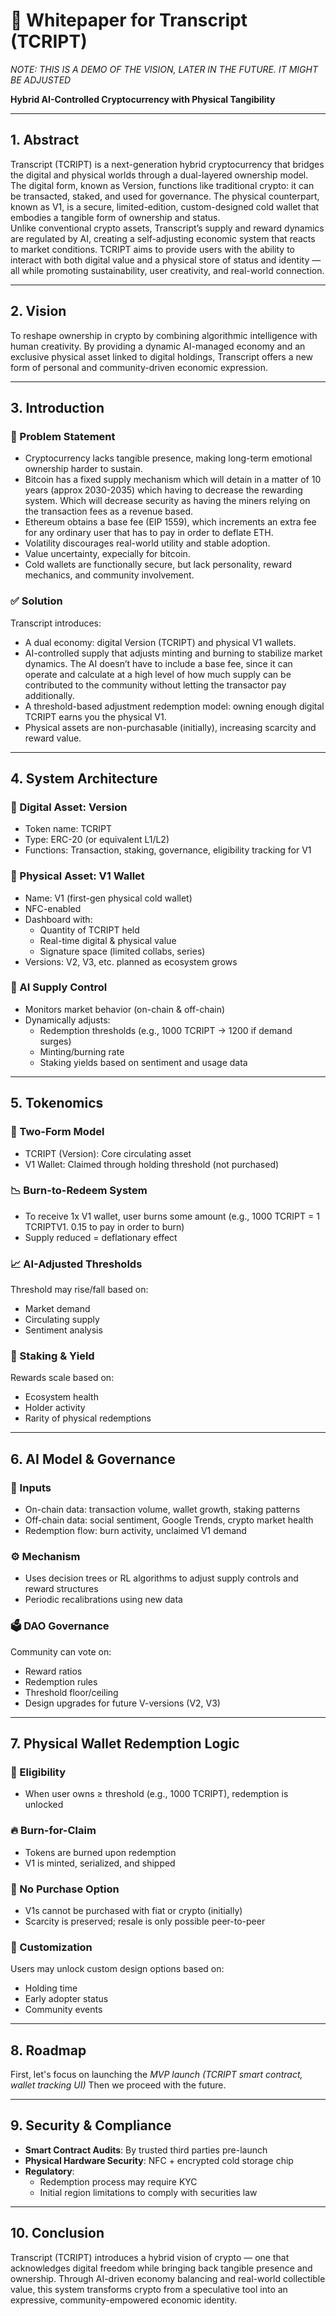 # 🧾 Whitepaper for Transcript (TCRIPT)
*NOTE: THIS IS A DEMO OF THE VISION, LATER IN THE FUTURE. IT MIGHT BE ADJUSTED*

**Hybrid AI-Controlled Cryptocurrency with Physical Tangibility**

---

## 1. Abstract

Transcript (TCRIPT) is a next-generation hybrid cryptocurrency that bridges the digital and physical worlds through a dual-layered ownership model. The digital form, known as Version, functions like traditional crypto: it can be transacted, staked, and used for governance. The physical counterpart, known as V1, is a secure, limited-edition, custom-designed cold wallet that embodies a tangible form of ownership and status.  
Unlike conventional crypto assets, Transcript’s supply and reward dynamics are regulated by AI, creating a self-adjusting economic system that reacts to market conditions. TCRIPT aims to provide users with the ability to interact with both digital value and a physical store of status and identity — all while promoting sustainability, user creativity, and real-world connection.

---

## 2. Vision

To reshape ownership in crypto by combining algorithmic intelligence with human creativity. By providing a dynamic AI-managed economy and an exclusive physical asset linked to digital holdings, Transcript offers a new form of personal and community-driven economic expression.

---

## 3. Introduction

### 🔧 Problem Statement

- Cryptocurrency lacks tangible presence, making long-term emotional ownership harder to sustain.
- Bitcoin has a fixed supply mechanism which will detain in a matter of 10 years (approx 2030-2035) which having to decrease the rewarding system. Which will decrease security
  as having the miners relying on the transaction fees as a revenue based.
- Ethereum obtains a base fee (EIP 1559), which increments an extra fee for any ordinary user that has to pay in order to deflate ETH.  
- Volatility discourages real-world utility and stable adoption.
- Value uncertainty, expecially for bitcoin. 
- Cold wallets are functionally secure, but lack personality, reward mechanics, and community involvement.

### ✅ Solution

Transcript introduces:

- A dual economy: digital Version (TCRIPT) and physical V1 wallets.
- AI-controlled supply that adjusts minting and burning to stabilize market dynamics.
  The AI doesn’t have to include a base fee, since it can operate and calculate at a high level of how much supply can be contributed to the community without letting the transactor pay additionally.
- A threshold-based adjustment redemption model: owning enough digital TCRIPT earns you the physical V1.
- Physical assets are non-purchasable (initially), increasing scarcity and reward value.

---

## 4. System Architecture

### 📱 Digital Asset: Version

- Token name: TCRIPT
- Type: ERC-20 (or equivalent L1/L2)
- Functions: Transaction, staking, governance, eligibility tracking for V1

### 💼 Physical Asset: V1 Wallet

- Name: V1 (first-gen physical cold wallet)
- NFC-enabled
- Dashboard with:
  - Quantity of TCRIPT held
  - Real-time digital & physical value
  - Signature space (limited collabs, series)
- Versions: V2, V3, etc. planned as ecosystem grows

### 🧠 AI Supply Control

- Monitors market behavior (on-chain & off-chain)
- Dynamically adjusts:
  - Redemption thresholds (e.g., 1000 TCRIPT → 1200 if demand surges)
  - Minting/burning rate
  - Staking yields based on sentiment and usage data

---

## 5. Tokenomics

### 🔄 Two-Form Model

- TCRIPT (Version): Core circulating asset
- V1 Wallet: Claimed through holding threshold (not purchased)

### 📉 Burn-to-Redeem System

- To receive 1x V1 wallet, user burns some amount (e.g., 1000 TCRIPT = 1 TCRIPTV1. 0.15 to pay in order to burn)  
- Supply reduced = deflationary effect

### 📈 AI-Adjusted Thresholds

Threshold may rise/fall based on:

- Market demand
- Circulating supply
- Sentiment analysis

### 🎁 Staking & Yield

Rewards scale based on:

- Ecosystem health
- Holder activity
- Rarity of physical redemptions

---

## 6. AI Model & Governance

### 🧠 Inputs

- On-chain data: transaction volume, wallet growth, staking patterns
- Off-chain data: social sentiment, Google Trends, crypto market health
- Redemption flow: burn activity, unclaimed V1 demand

### ⚙️ Mechanism

- Uses decision trees or RL algorithms to adjust supply controls and reward structures
- Periodic recalibrations using new data

### 🗳️ DAO Governance

Community can vote on:

- Reward ratios
- Redemption rules
- Threshold floor/ceiling
- Design upgrades for future V-versions (V2, V3)

---

## 7. Physical Wallet Redemption Logic

### 🔐 Eligibility

- When user owns ≥ threshold (e.g., 1000 TCRIPT), redemption is unlocked

### 🔥 Burn-for-Claim

- Tokens are burned upon redemption
- V1 is minted, serialized, and shipped

### 🚫 No Purchase Option

- V1s cannot be purchased with fiat or crypto (initially)
- Scarcity is preserved; resale is only possible peer-to-peer

### 🎨 Customization

Users may unlock custom design options based on:

- Holding time
- Early adopter status
- Community events

---

## 8. Roadmap

First, let's focus on launching the *MVP launch (TCRIPT smart contract, wallet tracking UI)* Then we proceed with the future.         

---

## 9. Security & Compliance

- **Smart Contract Audits**: By trusted third parties pre-launch
- **Physical Hardware Security**: NFC + encrypted cold storage chip
- **Regulatory**:
  - Redemption process may require KYC
  - Initial region limitations to comply with securities law

---

## 10. Conclusion

Transcript (TCRIPT) introduces a hybrid vision of crypto — one that acknowledges digital freedom while bringing back tangible presence and ownership. Through AI-driven economy balancing and real-world collectible value, this system transforms crypto from a speculative tool into an expressive, community-empowered economic identity.
